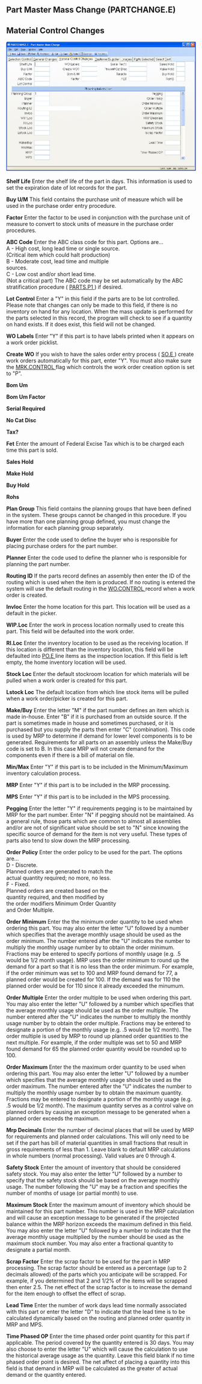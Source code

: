 ##  Part Master Mass Change (PARTCHANGE.E)

<PageHeader />

##  Material Control Changes

![](./PARTCHANGE-E-3.jpg)

**Shelf Life** Enter the shelf life of the part in days. This information is
used to set the expiration date of lot records for the part.  
  
**Buy U/M** This field contains the purchase unit of measure which will be
used in the purchase order entry procedure.  
  
**Factor** Enter the factor to be used in conjunction with the purchase unit
of measure to convert to stock units of measure in the purchase order
procedures.  
  
**ABC Code** Enter the ABC class code for this part. Options are...  
A - High cost, long lead time or single source.  
(Critical item which could halt production)  
B - Moderate cost, lead time and multiple  
sources.  
C - Low cost and/or short lead time.  
(Not a critical part) The ABC code may be set automatically by the ABC stratification procedure ( [ PARTS.P1 ](../../../../../rover/AP-OVERVIEW/AP-ENTRY/AP-E/AP-E-2/INV-CONTROL/INV-CONTROL-1/CYCLE-P1/CYCLE-P1-1/INV-P1/PARTS-P1) ) if desired.   
  
**Lot Control** Enter a "Y" in this field if the parts are to be lot
controlled. Please note that changes can only be made to this field, if there
is no inventory on hand for any location. When the mass update is performed
for the parts selected in this record, the program will check to see if a
quantity on hand exists. If it does exist, this field will not be changed.  
  
**WO Labels** Enter "Y" if this part is to have labels printed when it appears
on a work order picklist.  
  
**Create WO** If you wish to have the sales order entry process ( [ SO.E ](../../../../../rover/AP-OVERVIEW/AP-ENTRY/AP-E/AP-E-1/CURRENCY-CONTROL/SO-E) ) create work orders automatically for this part, enter "Y". You must also make sure the [ MRK.CONTROL ](../../../../../rover/AP-OVERVIEW/AP-ENTRY/AP-E/AP-E-1/CURRENCY-CONTROL/SO-E/MRK-CONTROL) flag which controls the work order creation option is set to "P".   
  
**Bom Um**  
  
**Bom Um Factor**  
  
**Serial Required**  
  
**No Cat Disc**  
  
**Tax?**  
  
**Fet** Enter the amount of Federal Excise Tax which is to be charged each
time this part is sold.  
  
**Sales Hold**  
  
**Make Hold**  
  
**Buy Hold**  
  
**Rohs**  
  
**Plan Group** This field contains the planning groups that have been defined
in the system. These groups cannot be changed in this procedure. If you have
more than one planning group defined, you must change the information for each
planning group separately.  
  
**Buyer** Enter the code used to define the buyer who is responsible for
placing purchase orders for the part number.  
  
**Planner** Enter the code used to define the planner who is responsible for
planning the part number.  
  
**Routing ID** If the parts record defines an assembly then enter the ID of the routing which is used when the item is produced. If no routing is entered the system will use the default routing in the [ WO.CONTROL ](../../../../../rover/AP-OVERVIEW/AP-ENTRY/AP-E/CHECKS-E/AP-CONTROL/GLCHART-E/GLCHART-E-1/GLCHART-R2/WO-CONTROL) record when a work order is created.   
  
**Invloc** Enter the home location for this part. This location will be used
as a default in the picker.  
  
**WIP.Loc** Enter the work in process location normally used to create this
part. This field will be defaulted into the work order.  
  
**RI.Loc** Enter the inventory location to be used as the receiving location. If this location is different than the inventory location, this field will be defaulted into [ PO.E ](../../../../../rover/AP-OVERVIEW/AP-ENTRY/AP-E/AP-E-1/CURRENCY-CONTROL/PO-E) line items as the inspection location. If this field is left empty, the home inventory location will be used.   
  
**Stock Loc** Enter the default stockroom location for which materials will be
pulled when a work order is created for this part.  
  
**Lstock Loc** The default location from which line stock items will be pulled
when a work order/picker is created for this part.  
  
**Make/Buy** Enter the letter "M" if the part number defines an item which is
made in-house. Enter "B" if it is purchased from an outside source. If the
part is sometimes made in house and sometimes purchased, or it is purchased
but you supply the parts then enter "C" (combination). This code is used by
MRP to determine if demand for lower level components is to be generated.
Requirements for all parts on an assembly unless the Make/Buy code is set to
B. In this case MRP will not create demand for the components even if there is
a bill of material on file.  
  
**Min/Max** Enter "Y" if this part is to be included in the Minimum/Maximum
inventory calculation process.  
  
**MRP** Enter "Y" if this part is to be included in the MRP processing.  
  
**MPS** Enter "Y" if this part is to be included in the MPS processing.  
  
**Pegging** Enter the letter "Y" if requirements pegging is to be maintained
by MRP for the part number. Enter "N" if pegging should not be maintained. As
a general rule, those parts which are common to almost all assemblies and/or
are not of significant value should be set to "N" since knowing the specific
source of demand for the item is not very useful. These types of parts also
tend to slow down the MRP processing.  
  
**Order Policy** Enter the order policy to be used for the part. The options
are...  
D - Discrete.  
Planned orders are generated to match the  
actual quantity required; no more, no less.  
F - Fixed.  
Planned orders are created based on the  
quantity required, and then modified by  
the order modifiers Minimum Order Quantity  
and Order Multiple.  
  
**Order Minimum** Enter the the minimum order quantity to be used when
ordering this part. You may also enter the letter "U" followed by a number
which specifies that the average monthly usage should be used as the order
minimum. The number entered after the "U" indicates the number to multiply the
monthly usage number by to obtain the order minimum. Fractions may be entered
to specify portions of monthly usage (e.g. .5 would be 1/2 month usage). MRP
uses the order minimum to round up the demand for a part so that it is no less
than the order minimum. For example, if the order minimum was set to 100 and
MRP found demand for 77, a planned order would be created for 100. If the
demand was for 110 the planned order would be for 110 since it already
exceeded the minumum.  
  
**Order Multiple** Enter the order multiple to be used when ordering this
part. You may also enter the letter "U" followed by a number which specifies
that the average monthly usage should be used as the order multiple. The
number entered after the "U" indicates the number to multiply the monthly
usage number by to obtain the order multiple. Fractions may be entered to
designate a portion of the monthly usage (e.g. .5 would be 1/2 month). The
order multiple is used by MRP to round up planned order quantities to the next
multiple. For example, if the order multiple was set to 50 and MRP found
demand for 65 the planned order quantity would be rounded up to 100.  
  
**Order Maximum** Enter the the maximum order quantity to be used when
ordering this part. You may also enter the letter "U" followed by a number
which specifies that the average monthly usage should be used as the order
maximum. The number entered after the "U" indicates the number to multiply the
monthly usage number by to obtain the maximum quantity. Fractions may be
entered to designate a portion of the monthly usage (e.g. .5 would be 1/2
month). The maximum quantity serves as a control valve on planned orders by
causing an exception message to be generated when a planned order exceeds the
maximum.  
  
**Mrp Decimals** Enter the number of decimal places that will be used by MRP
for requirements and planned order calculations. This will only need to be set
if the part has bill of material quantities in small fractions that result in
gross requirements of less than 1. Leave blank to default MRP calculations in
whole numbers (normal processing). Valid values are 0 through 4.  
  
**Safety Stock** Enter the amount of inventory that should be considered
safety stock. You may also enter the letter "U" followed by a number to
specify that the safety stock should be based on the average monthly usage.
The number following the "U" may be a fraction and specifies the number of
months of usage (or partial month) to use.  
  
**Maximum Stock** Enter the maximum amount of inventory which should be
maintained for this part number. This number is used in the MRP calculation
and will cause an exception message to be generated if the projected balance
within the MRP horizon exceeds the maximum defined in this field. You may also
enter the letter "U" followed by a number to indicate that the average monthly
usage multiplied by the number should be used as the maximum stock number. You
may also enter a fractional quantity to designate a partial month.  
  
**Scrap Factor** Enter the scrap factor to be used for the part in MRP
processing. The scrap factor should be entered as a percentage (up to 2
decimals allowed) of the parts which you anticipate will be scrapped. For
example, if you determined that 2 and 1/2% of the items will be scrapped then
enter 2.5. The net effect of the scrap factor is to increase the demand for
the item enough to offset the effect of scrap.  
  
**Lead Time** Enter the number of work days lead time normally associated with
this part or enter the letter "D" to indicate that the lead time is to be
calculated dynamically based on the routing and planned order quantity in MRP
and MPS.  
  
**Time Phased OP** Enter the time phased order point quantity for this part if
applicable. The period covered by the quantity entered is 30 days. You may
also choose to enter the letter "U" which will cause the calculation to use
the historical average usage as the quantity. Leave this field blank if no
time phased order point is desired. The net affect of placing a quantity into
this field is that demand in MRP will be calculated as the greater of actual
demand or the quantity entered.  
  
  
<badge text= "Version 8.10.57" vertical="middle" />

<PageFooter />